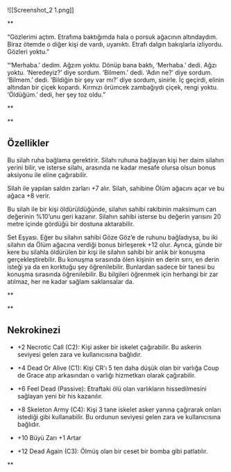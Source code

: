![[Screenshot_2 1.png]]

**

“Gözlerimi açtım. Etrafıma baktığımda hala o porsuk ağacının altındaydım. Biraz ötemde o diğer kişi de vardı, uyanıktı. Etrafı dalgın bakışlarla izliyordu. Gözleri yoktu.”

“‘Merhaba.’ dedim. Ağzım yoktu. Dönüp bana baktı, ‘Merhaba.’ dedi. Ağzı yoktu. ‘Neredeyiz?’ diye sordum. ‘Bilmem.’ dedi. ‘Adın ne?’ diye sordum. ‘Bilmem.’ dedi. ‘Bildiğin bir şey var mı?’ diye sordum, sinirle. İç geçirdi, elinin altından bir çiçek kopardı. Kırmızı örümcek zambağıydı çiçek, rengi yoktu. ‘Öldüğüm.’ dedi, her şey toz oldu.”

**

**
## Özellikler

Bu silah ruha bağlama gerektirir. Silahı ruhuna bağlayan kişi her daim silahın yerini bilir, ve isterse silahı, arasında ne kadar mesafe olursa olsun bonus aksiyonu ile eline çağırabilir.

Silah ile yapılan saldırı zarları +7 alır. Silah, sahibine Ölüm ağacını açar ve bu ağaca +8 verir.

Bu silah ile bir kişi öldürüldüğünde, silahın sahibi rakibinin maksimum can değerinin %10’unu geri kazanır. Silahın sahibi isterse bu değerin yarısını 20 metre içinde gördüğü bir dostuna aktarabilir.

Set Eşyası. Eğer bu silahın sahibi Göze Göz’e de ruhunu bağladıysa, bu iki silahın da Ölüm ağacına verdiği bonus birleşerek +12 olur. Ayrıca, günde bir kere bu silahla öldürülen bir kişi ile silahın sahibi bir anlık bir konuşma gerçekleştirebilir. Bu konuşma sırasında ölen kişinin en derin sırrı, en derin isteği ya da en korktuğu şey öğrenilebilir. Bunlardan sadece bir tanesi bu konuşma sırasında öğrenilebilir. Bu bilgileri öğrenmek için herhangi bir zar atılmaz, her ne kadar sağlam saklansalar da.

**



**

## Nekrokinezi

-   +2 Necrotic Call (C2): Kişi asker bir iskelet çağırabilir. Bu askerin seviyesi gelen zara ve kullanıcısına bağlıdır.
    
-   +4 Dead Or Alive (C1): Kişi CR'ı 5 ten daha düşük olan bir varlığa Coup de Grace atıp arkasından o varlığı hizmetkarı olarak çağırabilir.
    
-   +6 Feel Dead (Passive): Etraftaki ölü olan varlıkların hissedilmesini sağlayan yeni bir his kazanılır.
    
-   +8 Skeleton Army (C4): Kişi 3 tane iskelet asker yanına çağırarak onları istediği gibi kullanabilir. Bu ordunun seviyesi gelen zara ve kullanıcısına bağlıdır.
    
-   +10 Büyü Zarı +1 Artar
    
-   +12 Dead Again (C3): Ölmüş olan bir ceset bir bomba gibi patlatılır.
    

**